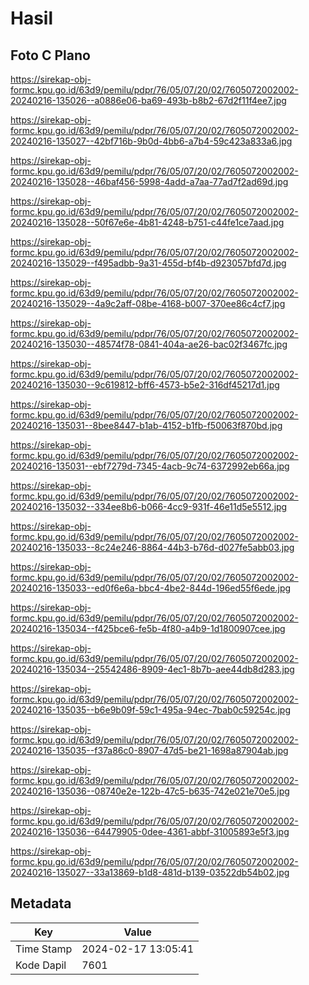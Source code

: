 # Hasil

## Foto C Plano

https://sirekap-obj-formc.kpu.go.id/63d9/pemilu/pdpr/76/05/07/20/02/7605072002002-20240216-135026--a0886e06-ba69-493b-b8b2-67d2f11f4ee7.jpg

https://sirekap-obj-formc.kpu.go.id/63d9/pemilu/pdpr/76/05/07/20/02/7605072002002-20240216-135027--42bf716b-9b0d-4bb6-a7b4-59c423a833a6.jpg

https://sirekap-obj-formc.kpu.go.id/63d9/pemilu/pdpr/76/05/07/20/02/7605072002002-20240216-135028--46baf456-5998-4add-a7aa-77ad7f2ad69d.jpg

https://sirekap-obj-formc.kpu.go.id/63d9/pemilu/pdpr/76/05/07/20/02/7605072002002-20240216-135028--50f67e6e-4b81-4248-b751-c44fe1ce7aad.jpg

https://sirekap-obj-formc.kpu.go.id/63d9/pemilu/pdpr/76/05/07/20/02/7605072002002-20240216-135029--f495adbb-9a31-455d-bf4b-d923057bfd7d.jpg

https://sirekap-obj-formc.kpu.go.id/63d9/pemilu/pdpr/76/05/07/20/02/7605072002002-20240216-135029--4a9c2aff-08be-4168-b007-370ee86c4cf7.jpg

https://sirekap-obj-formc.kpu.go.id/63d9/pemilu/pdpr/76/05/07/20/02/7605072002002-20240216-135030--48574f78-0841-404a-ae26-bac02f3467fc.jpg

https://sirekap-obj-formc.kpu.go.id/63d9/pemilu/pdpr/76/05/07/20/02/7605072002002-20240216-135030--9c619812-bff6-4573-b5e2-316df45217d1.jpg

https://sirekap-obj-formc.kpu.go.id/63d9/pemilu/pdpr/76/05/07/20/02/7605072002002-20240216-135031--8bee8447-b1ab-4152-b1fb-f50063f870bd.jpg

https://sirekap-obj-formc.kpu.go.id/63d9/pemilu/pdpr/76/05/07/20/02/7605072002002-20240216-135031--ebf7279d-7345-4acb-9c74-6372992eb66a.jpg

https://sirekap-obj-formc.kpu.go.id/63d9/pemilu/pdpr/76/05/07/20/02/7605072002002-20240216-135032--334ee8b6-b066-4cc9-931f-46e11d5e5512.jpg

https://sirekap-obj-formc.kpu.go.id/63d9/pemilu/pdpr/76/05/07/20/02/7605072002002-20240216-135033--8c24e246-8864-44b3-b76d-d027fe5abb03.jpg

https://sirekap-obj-formc.kpu.go.id/63d9/pemilu/pdpr/76/05/07/20/02/7605072002002-20240216-135033--ed0f6e6a-bbc4-4be2-844d-196ed55f6ede.jpg

https://sirekap-obj-formc.kpu.go.id/63d9/pemilu/pdpr/76/05/07/20/02/7605072002002-20240216-135034--f425bce6-fe5b-4f80-a4b9-1d1800907cee.jpg

https://sirekap-obj-formc.kpu.go.id/63d9/pemilu/pdpr/76/05/07/20/02/7605072002002-20240216-135034--25542486-8909-4ec1-8b7b-aee44db8d283.jpg

https://sirekap-obj-formc.kpu.go.id/63d9/pemilu/pdpr/76/05/07/20/02/7605072002002-20240216-135035--b6e9b09f-59c1-495a-94ec-7bab0c59254c.jpg

https://sirekap-obj-formc.kpu.go.id/63d9/pemilu/pdpr/76/05/07/20/02/7605072002002-20240216-135035--f37a86c0-8907-47d5-be21-1698a87904ab.jpg

https://sirekap-obj-formc.kpu.go.id/63d9/pemilu/pdpr/76/05/07/20/02/7605072002002-20240216-135036--08740e2e-122b-47c5-b635-742e021e70e5.jpg

https://sirekap-obj-formc.kpu.go.id/63d9/pemilu/pdpr/76/05/07/20/02/7605072002002-20240216-135036--64479905-0dee-4361-abbf-31005893e5f3.jpg

https://sirekap-obj-formc.kpu.go.id/63d9/pemilu/pdpr/76/05/07/20/02/7605072002002-20240216-135027--33a13869-b1d8-481d-b139-03522db54b02.jpg


## Metadata

| Key        | Value               |
| ---------- | ------------------- |
| Time Stamp | 2024-02-17 13:05:41 |
| Kode Dapil | 7601                |



